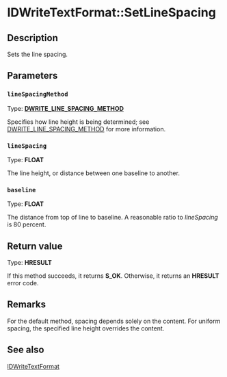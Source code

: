 # IDWriteTextFormat::SetLineSpacing

## Description

 Sets the line spacing.

## Parameters

### `lineSpacingMethod`

Type: **[DWRITE_LINE_SPACING_METHOD](https://learn.microsoft.com/windows/win32/api/dwrite/ne-dwrite-dwrite_line_spacing_method)**

Specifies how line height is being determined; see [DWRITE_LINE_SPACING_METHOD](https://learn.microsoft.com/windows/win32/api/dwrite/ne-dwrite-dwrite_line_spacing_method) for more information.

### `lineSpacing`

Type: **FLOAT**

The line height, or distance between one baseline to another.

### `baseline`

Type: **FLOAT**

The distance from top of line to baseline. A reasonable ratio to *lineSpacing* is 80 percent.

## Return value

Type: **HRESULT**

If this method succeeds, it returns **S_OK**. Otherwise, it returns an **HRESULT** error code.

## Remarks

 For the default method, spacing depends solely on the content.
For uniform spacing, the specified line height overrides the content.

## See also

[IDWriteTextFormat](https://learn.microsoft.com/windows/win32/api/dwrite/nn-dwrite-idwritetextformat)